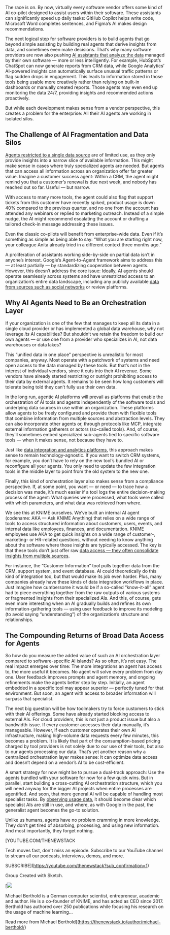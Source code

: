 The race is on. By now, virtually every software vendor offers some kind of AI co-pilot designed to assist users within their software. These assistants can significantly speed up daily tasks: GitHub Copilot helps write code, Microsoft Word completes sentences, and Figma’s AI makes design recommendations.

The next logical step for software providers is to build agents that go beyond simple assisting by building real agents that derive insights from data, and sometimes even make decisions. That’s why many software providers are now also pushing [AI assistants that analyze the data](https://thenewstack.io/how-ray-a-distributed-ai-framework-helps-power-chatgpt/) managed by their own software — more or less intelligently. For example, HubSpot’s ChatSpot can now generate reports from CRM data, while Google Analytics’ AI-powered insights can automatically surface unusual traffic patterns or flag sudden drops in engagement. This leads to information stored in those tools being usable more creatively rather than relying on built-in dashboards or manually created reports. Those agents may even end up monitoring the data 24/7, providing insights and recommended actions proactively.

But while each development makes sense from a vendor perspective, this creates a problem for the enterprise: All their AI agents are working in isolated silos.

## The Challenge of AI Fragmentation and Data Silos

[Agents restricted to a single data source](https://thenewstack.io/your-open-source-data-infrastructure-is-ready-for-agentic-ai/) are of limited use, as they only provide insights into a narrow slice of available information. This might make sense in cases where truly specialized agents are needed. But agents that can access all information across an organization offer far greater value. Imagine a customer success agent: Within a CRM, the agent might remind you that a customer’s renewal is due next week, and nobody has reached out so far. Useful — but narrow.

With access to many more tools, the agent could also flag that support tickets from this customer have recently spiked, product usage is down 40% compared to the previous quarter, and no one from the account has attended any webinars or replied to marketing outreach. Instead of a simple nudge, the AI might recommend escalating the account or drafting a tailored check-in message addressing these issues.

Even the classic co-pilots will benefit from enterprise-wide data. Even if it’s something as simple as being able to say: “What you are starting right now, your colleague Anita already tried in a different context three months ago.”

A proliferation of assistants working side-by-side on partial data isn’t in anyone’s interest. Google’s Agent-to-Agent framework aims to address this — at least partially — by standardizing cooperation between agents. However, this doesn’t address the core issue: Ideally, AI agents should operate seamlessly across systems and have unrestricted access to an organization’s entire data landscape, including any publicly available [data from sources such as social networks](https://thenewstack.io/thwart-ops-sprawl-with-a-unified-data-plane/) or review platforms.

## Why AI Agents Need to Be an Orchestration Layer

If your organization is one of the few that manages to keep all its data in a single cloud provider or has implemented a global data warehouse, why not leverage *its* AI capabilities? But shouldn’t we retain the freedom to build our own agents — or use one from a provider who specializes in AI, not data warehouses or data lakes?

This “unified data in one place” perspective is unrealistic for most companies, anyway. Most operate with a patchwork of systems and need open access to the data managed by these tools. But that’s not in the interest of individual vendors, since it cuts into their AI revenue. Some vendors have already started restricting or outright prohibiting access to their data by external agents. It remains to be seen how long customers will tolerate being told they can’t fully use their own data.

In the long run, agentic AI platforms will prevail as platforms that enable the orchestration of AI tools and agents independently of the software tools and underlying data sources in use within an organization. These platforms allow agents to be freely configured and provide them with flexible tools that combine information from multiple sources and abstraction levels. They can also incorporate other agents or, through protocols like MCP, integrate external information gatherers or actors (so-called tools). And, of course, they’ll sometimes embed specialized sub-agents tied to specific software tools — when it makes sense, not because they have to.

Just like [data integration and analytics platforms](https://thenewstack.io/presto-a-data-analytics-ecosystem-built-on-an-open-all-sql-platform/), this approach makes sense to remain technology-agnostic. If you want to switch CRM systems, for example, you don’t have to rely on the new tool’s bundled AI or reconfigure all your agents. You only need to update the few integration tools in the middle layer to point from the old system to the new one.

Finally, this kind of orchestration layer also makes sense from a compliance perspective. If, at some point, you want — or need — to trace how a decision was made, it’s much easier if a tool logs the entire decision-making process of the agent: What queries were processed, what tools were called with which parameters, and what data was retrieved from where.

We see this at KNIME ourselves. We’ve built an internal AI agent (codename: AKA — Ask KNIME Anything) that relies on a wide range of tools to access structured information about customers, users, events, and internal data like employees, finances, and documentation. KNIME employees use AKA to get quick insights on a wide range of customer-, marketing- or HR-related questions, without needing to know anything about the software where those insights are typically accessed. The key is that these tools don’t just offer raw [data access — they often consolidate insights from multiple sources](https://thenewstack.io/icymi-deepseek-is-an-open-source-success-story/).

For instance, the “Customer Information” tool pulls together data from the CRM, support system, and event database. AI could theoretically do this kind of integration too, but that would make its job even harder. Plus, many companies already have these kinds of data integration workflows in place. Just imagine how cumbersome it would be if a so-called “know-it-all” agent had to piece everything together from the raw outputs of various systems or fragmented insights from their specialized AIs. And this, of course, gets even more interesting when an AI gradually builds and refines its own information-gathering tools — using user feedback to improve its modeling (to avoid saying “understanding”) of the organization’s structure and relationships.

## The Compounding Returns of Broad Data Access for Agents

So how do you measure the added value of such an AI orchestration layer compared to software-specific AI islands? As so often, it’s not easy. The real impact emerges over time: The more integrations an agent has access to, the more useful it becomes. No agent will solve every problem from day one. User feedback improves prompts and agent memory, and ongoing refinements make the agents better step by step. Initially, an agent embedded in a specific tool may appear superior — perfectly tuned for that environment. But soon, an agent with access to broader information will surpass that specialist.

The next big question will be how toolmakers try to force customers to stick with their AI offerings. Some have already started blocking access to external AIs. For cloud providers, this is not just a product issue but also a bandwidth issue. If every customer accesses their data manually, it’s manageable. However, if each customer operates their own AI infrastructure, making high-volume data requests every few minutes, this becomes a problem. It is likely that part of the consumption-based pricing charged by tool providers is not solely due to our use of their tools, but also to our agents processing our data. That’s yet another reason why a centralized orchestration layer makes sense: It can optimize data access and doesn’t depend on a vendor’s AI to be cost-efficient.

A smart strategy for now might be to pursue a dual-track approach: Use the agents bundled with your software for now for a few quick wins. But in parallel, start building a cross-cutting AI orchestration structure, which you will need anyway for the bigger AI projects when entire processes are agentified. And soon, that more general AI will be capable of handling most specialist tasks. By [observing usage data](https://thenewstack.io/going-for-silver-making-the-most-of-tiered-observability/), it should become clear which specialist AIs are still in use, and where, as with Google in the past, the generalist agent becomes the go-to solution.

Unlike us humans, agents have no problem cramming in more knowledge. They don’t get tired of absorbing, processing, and using new information. And most importantly, they forget nothing.

[YOUTUBE.COM/THENEWSTACK

Tech moves fast, don't miss an episode. Subscribe to our YouTube
channel to stream all our podcasts, interviews, demos, and more.

SUBSCRIBE](https://youtube.com/thenewstack?sub_confirmation=1)

Group
Created with Sketch.

[![](https://cdn.thenewstack.io/media/2025/09/fc7288ec-cropped-c08b8370-michael-berthold-headshot.webp)

Michael Berthold is a German computer scientist, entrepreneur, academic and author. He is a co-founder of KNIME, and has acted as CEO since 2017. Berthold has authored over 250 publications while focusing his research on the usage of machine learning...

Read more from Michael Berthold](https://thenewstack.io/author/michael-berthold/)